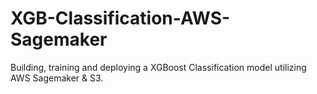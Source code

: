 # XGB-Classification-AWS-Sagemaker
Building, training and deploying a XGBoost Classification model utilizing AWS Sagemaker &amp; S3.

